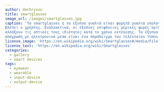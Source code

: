 ```yaml
---
author: dechrysou
title: smartglasses
image_url: /images/smartglasses.jpg
caption: 'Τα smartglasses ή τα έξυπνα γυαλιά είναι φορητά γυαλιά υπολογιστών που προσθέτουν πληροφορίες παράλληλα ή σε ό, τι
βλέπει ο χρήστης. Εναλλακτικά, οι έξυπνες επιφάνειες μερικές φορές ορίζονται ως φορητά γυαλιά υπολογιστών που μπορούν να
αλλάξουν τις οπτικές τους ιδιότητες κατά το χρόνο εκτέλεσης. Τα έξυπνα γυαλιά ηλίου τα οποία έχουν προγραμματιστεί να αλλάζουν
απόχρωση με ηλεκτρονικά μέσα είναι ένα παράδειγμα του τελευταίου τύπου έξυπνων γυαλιών.'
license_image: 'https://en.wikipedia.org/wiki/Smartglasses#/media/File:A_Google_Glass_wearer.jpg'
license_text: 'https://en.wikipedia.org/wiki/Smartglasses'
categories:
  - gallery
  - smart devices
tags:
  - eyewear
  - wearable
  - input-device
  - output-device
---
```

